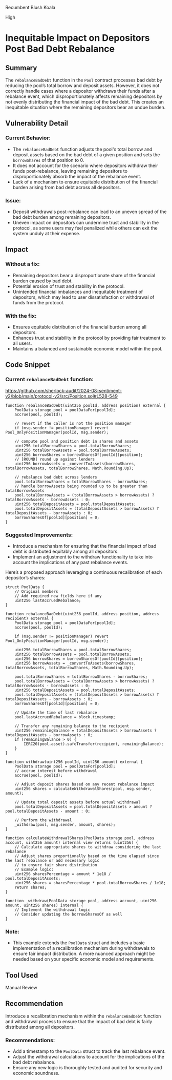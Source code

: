 Recumbent Blush Koala

High

# Inequitable Impact on Depositors Post Bad Debt Rebalance

## Summary

The `rebalanceBadDebt` function in the `Pool` contract processes bad debt by reducing the pool’s total borrow and deposit assets. However, it does not correctly handle cases where a depositor withdraws their funds after a rebalance event, which disproportionately affects remaining depositors by not evenly distributing the financial impact of the bad debt. This creates an inequitable situation where the remaining depositors bear an undue burden.

## Vulnerability Detail

### Current Behavior:
- The `rebalanceBadDebt` function adjusts the pool's total borrow and deposit assets based on the bad debt of a given position and sets the `borrowShares` of that position to 0.
- It does not account for the scenario where depositors withdraw their funds post-rebalance, leaving remaining depositors to disproportionately absorb the impact of the rebalance event.
- Lack of a mechanism to ensure equitable distribution of the financial burden arising from bad debt across all depositors.

### Issue:
- Deposit withdrawals post-rebalance can lead to an uneven spread of the bad debt burden among remaining depositors.
- Uneven impact on depositors can undermine trust and stability in the protocol, as some users may feel penalized while others can exit the system unduly at their expense.

## Impact

### Without a fix:
- Remaining depositors bear a disproportionate share of the financial burden caused by bad debt.
- Potential erosion of trust and stability in the protocol.
- Unintended financial imbalances and inequitable treatment of depositors, which may lead to user dissatisfaction or withdrawal of funds from the protocol.

### With the fix:
- Ensures equitable distribution of the financial burden among all depositors.
- Enhances trust and stability in the protocol by providing fair treatment to all users.
- Maintains a balanced and sustainable economic model within the pool.

## Code Snippet

### Current `rebalanceBadDebt` function:
https://github.com/sherlock-audit/2024-08-sentiment-v2/blob/main/protocol-v2/src/Position.sol#L528-549
```solidity
function rebalanceBadDebt(uint256 poolId, address position) external {
    PoolData storage pool = poolDataFor[poolId];
    accrue(pool, poolId);

    // revert if the caller is not the position manager
    if (msg.sender != positionManager) revert Pool_OnlyPositionManager(poolId, msg.sender);

    // compute pool and position debt in shares and assets
    uint256 totalBorrowShares = pool.totalBorrowShares;
    uint256 totalBorrowAssets = pool.totalBorrowAssets;
    uint256 borrowShares = borrowSharesOf[poolId][position];
    // [ROUND] round up against lenders
    uint256 borrowAssets = _convertToAssets(borrowShares, totalBorrowAssets, totalBorrowShares, Math.Rounding.Up);

    // rebalance bad debt across lenders
    pool.totalBorrowShares = totalBorrowShares - borrowShares;
    // handle borrowAssets being rounded up to be greater than totalBorrowAssets
    pool.totalBorrowAssets = (totalBorrowAssets > borrowAssets) ? totalBorrowAssets - borrowAssets : 0;
    uint256 totalDepositAssets = pool.totalDepositAssets;
    pool.totalDepositAssets = (totalDepositAssets > borrowAssets) ? totalDepositAssets - borrowAssets : 0;
    borrowSharesOf[poolId][position] = 0;
}
```

### Suggested Improvements:
- Introduce a mechanism for ensuring that the financial impact of bad debt is distributed equitably among all depositors.
- Implement an adjustment to the withdraw functionality to take into account the implications of any past rebalance events.

Here’s a proposed approach leveraging a continuous recalibration of each depositor’s shares:

```solidity
struct PoolData {
    // Original members
    // Add required new fields here if any
    uint256 lastAccruedRebalance;
}

function rebalanceBadDebt(uint256 poolId, address position, address recipient) external {
    PoolData storage pool = poolDataFor[poolId];
    accrue(pool, poolId);

    if (msg.sender != positionManager) revert Pool_OnlyPositionManager(poolId, msg.sender);

    uint256 totalBorrowShares = pool.totalBorrowShares;
    uint256 totalBorrowAssets = pool.totalBorrowAssets;
    uint256 borrowShares = borrowSharesOf[poolId][position];
    uint256 borrowAssets = _convertToAssets(borrowShares, totalBorrowAssets, totalBorrowShares, Math.Rounding.Up);

    pool.totalBorrowShares = totalBorrowShares - borrowShares;
    pool.totalBorrowAssets = (totalBorrowAssets > borrowAssets) ? totalBorrowAssets - borrowAssets : 0;
    uint256 totalDepositAssets = pool.totalDepositAssets;
    pool.totalDepositAssets = (totalDepositAssets > borrowAssets) ? totalDepositAssets - borrowAssets : 0;
    borrowSharesOf[poolId][position] = 0;

    // Update the time of last rebalance
    pool.lastAccruedRebalance = block.timestamp;

    // Transfer any remaining balance to the recipient
    uint256 remainingBalance = totalDepositAssets > borrowAssets ? totalDepositAssets - borrowAssets : 0;
    if (remainingBalance > 0) {
        IERC20(pool.asset).safeTransfer(recipient, remainingBalance);
    }
}

function withdraw(uint256 poolId, uint256 amount) external {
    PoolData storage pool = poolDataFor[poolId];
    // accrue interest before withdrawal
    accrue(pool, poolId);

    // Adjust deposit shares based on any recent rebalance impact
    uint256 shares = calculateWithdrawalShares(pool, msg.sender, amount);

    // Update total deposit assets before actual withdrawal
    pool.totalDepositAssets = pool.totalDepositAssets > amount ? pool.totalDepositAssets - amount : 0;

    // Perform the withdrawal
    _withdraw(pool, msg.sender, amount, shares);
}

function calculateWithdrawalShares(PoolData storage pool, address account, uint256 amount) internal view returns (uint256) {
    // Calculate appropriate shares to withdraw considering the last rebalance
    // Adjust shares proportionally based on the time elapsed since the last rebalance or add necessary logic
    // to ensure fair share distribution
    // Example logic:
    uint256 sharesPercentage = amount * 1e18 / pool.totalDepositAssets;
    uint256 shares = sharesPercentage * pool.totalBorrowShares / 1e18;
    return shares;
}

function _withdraw(PoolData storage pool, address account, uint256 amount, uint256 shares) internal {
    // Implement the withdrawal logic
    // Consider updating the borrowSharesOf as well
}
```

### Note:
- This example extends the `PoolData` struct and includes a basic implementation of a recalibration mechanism during withdrawals to ensure fair impact distribution. A more nuanced approach might be needed based on your specific economic model and requirements.

## Tool Used

Manual Review


## Recommendation

Introduce a recalibration mechanism within the `rebalanceBadDebt` function and withdrawal process to ensure that the impact of bad debt is fairly distributed among all depositors. 

### Recommendations:
- Add a timestamp to the `PoolData` struct to track the last rebalance event.
- Adjust the withdrawal calculations to account for the implications of the bad debt rebalance.
- Ensure any new logic is thoroughly tested and audited for security and economic soundness.
